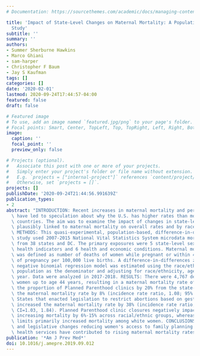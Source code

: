 ```yaml
---
# Documentation: https://sourcethemes.com/academic/docs/managing-content/

title: 'Impact of State-Level Changes on Maternal Mortality: A Population-Based, Quasi-Experimental
  Study'
subtitle: ''
summary: ''
authors:
- Summer Sherburne Hawkins
- Marco Ghiani
- sam-harper
- Christopher F Baum
- Jay S Kaufman
tags: []
categories: []
date: '2020-02-01'
lastmod: 2020-09-24T17:44:57-04:00
featured: false
draft: false

# Featured image
# To use, add an image named `featured.jpg/png` to your page's folder.
# Focal points: Smart, Center, TopLeft, Top, TopRight, Left, Right, BottomLeft, Bottom, BottomRight.
image:
  caption: ''
  focal_point: ''
  preview_only: false

# Projects (optional).
#   Associate this post with one or more of your projects.
#   Simply enter your project's folder or file name without extension.
#   E.g. `projects = ["internal-project"]` references `content/project/deep-learning/index.md`.
#   Otherwise, set `projects = []`.
projects: []
publishDate: '2020-09-24T21:44:56.991639Z'
publication_types:
- 2
abstract: "INTRODUCTION: Recent increases in maternal mortality and persistent disparities\
  \ have led to speculation about why the U.S. has higher rates than most high-income\
  \ countries. The aim was to examine the impact of changes in state-level factors\
  \ plausibly linked to maternal mortality on overall rates and by race/ethnicity.\
  \ METHODS: This quasi-experimental, population-based, difference-in-differences\
  \ study used 2007-2015 National Vital Statistics System microdata mortality files\
  \ from 38 states and DC. The primary exposures were 5 state-level sexual and reproductive\
  \ health indicators and 6 health and economic conditions. Maternal mortality rate\
  \ was defined as number of deaths of women while pregnant or within 42 days of termination\
  \ of pregnancy per 100,000 live births. A difference-in-differences zero-inflated\
  \ negative binomial regression model was estimated using the race/ethnicity-age-state-year\
  \ population as the denominator and adjusting for race/ethnicity, age, state, and\
  \ year. Data were analyzed in 2017-2018. RESULTS: There were 4,767 deaths among\
  \ women up to age 44 years, resulting in a maternal mortality rate of 17.9. Reducing\
  \ the proportion of Planned Parenthood clinics by 20% from the state-year mean increased\
  \ the maternal mortality rate by 8% (incidence rate ratio, 1.08; 95% CI=1.04, 1.12).\
  \ States that enacted legislation to restrict abortions based on gestational age\
  \ increased the maternal mortality rate by 38% (incidence rate ratio, 1.38; 95%\
  \ CI=1.03, 1.84). Planned Parenthood clinic closures negatively impacted all women,\
  \ increasing mortality by 6%-15% across racial/ethnic groups, whereas gestational\
  \ limits primarily increased mortality among white women. CONCLUSIONS: Recent fiscal\
  \ and legislative changes reducing women's access to family planning and reproductive\
  \ health services have contributed to rising maternal mortality rates."
publication: '*Am J Prev Med*'
doi: 10.1016/j.amepre.2019.09.012
---
```

